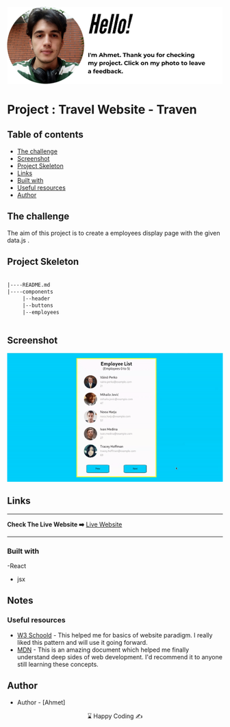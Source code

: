 <p align="center">
<a href="https://www.linkedin.com/in/ahmet-ayd%C4%B1n-2583b1199/" target="_blank"><img src="ahmet.png" alt="screenshot"></a>
</p>


# Project : Travel Website - Traven
## Table of contents

  - [The challenge](#the-challenge)
  - [Screenshot](#screenshot)
  - [Project Skeleton ](#project-skeleton)
  - [Links](#links)
  - [Built with](#built-with)
  - [Useful resources](#useful-resources)
- [Author](#author)



## The challenge
The aim of this project is to create a employees display page with the given data.js .



## Project Skeleton 

```

|----README.md                   
|----components
     |--header
     |--buttons
     |--employees


```

## Screenshot
<p align="center">
<a href="https://resplendent-capybara-2d1763.netlify.app/"><img src="employees.gif" alt="screenshot"></a>
</p>



## Links
<hr>
<b>Check The Live Website ➡️</b> <a href="https://resplendent-capybara-2d1763.netlify.app/">Live Website</a>
<hr>

### Built with
-React
- jsx
## Notes


### Useful resources

- [W3 Schoold](https://www.w3schools.com/) - This helped me for basics of website paradigm. I really liked this pattern and will use it going forward.
- [MDN](https://developer.mozilla.org/en-US/) - This is an amazing document which helped me finally understand deep sides of web development. I'd recommend it to anyone still learning these concepts.


## Author

- Author - [Ahmet]

<center> &#8987; Happy Coding  &#9997; </center>


